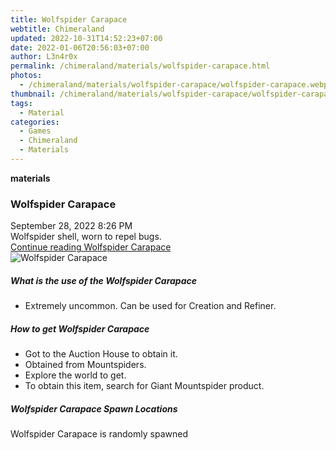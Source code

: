 ```yaml
---
title: Wolfspider Carapace
webtitle: Chimeraland
updated: 2022-10-31T14:52:23+07:00
date: 2022-01-06T20:56:03+07:00
author: L3n4r0x
permalink: /chimeraland/materials/wolfspider-carapace.html
photos:
  - /chimeraland/materials/wolfspider-carapace/wolfspider-carapace.webp
thumbnail: /chimeraland/materials/wolfspider-carapace/wolfspider-carapace.webp
tags:
  - Material
categories:
  - Games
  - Chimeraland
  - Materials
---
```


<section id="bootstrap-wrapper"><link rel="stylesheet" href="https://cdn.statically.io/gh/dimaslanjaka/Web-Manajemen/40ac3225/css/bootstrap-4.5-wrapper.css"/><div class="row g-0 border rounded overflow-hidden flex-md-row mb-4 shadow-sm position-relative"><div class="col p-4 d-flex flex-column position-static"><strong class="d-inline-block mb-2 text-success">materials</strong><h3 class="mb-0">Wolfspider Carapace</h3><div class="mb-1 text-muted">September 28, 2022 8:26 PM</div><div class="mb-2 border p-1">Wolfspider shell, worn to repel bugs.</div><a href="#" class="stretched-link d-none">Continue reading Wolfspider Carapace</a></div><div class="col-auto d-none d-lg-block"><img src="/chimeraland/materials/wolfspider-carapace/wolfspider-carapace.webp" alt="Wolfspider Carapace"/></div></div><div class="row"><div class="col-lg-6 col-12 mb-2"><div class="card"><div class="card-body"><h5 class="card-title">What is the use of the Wolfspider Carapace</h5><div class="card-text"><ul><li>Extremely uncommon. Can be used for Creation and Refiner.</li></ul></div></div></div></div><div class="col-lg-6 col-12 mb-2"><div class="card"><div class="card-body"><h5 class="card-title">How to get Wolfspider Carapace</h5><div class="card-text"><ul><li>Got to the Auction House to obtain it.</li><li>Obtained from Mountspiders.</li><li>Explore the world to get.</li><li>To obtain this item, search for Giant Mountspider product.</li></ul></div></div></div></div><div class="col-12 mb-2"><h5>Wolfspider Carapace Spawn Locations</h5><p>Wolfspider Carapace is randomly spawned</p></div></div></section>